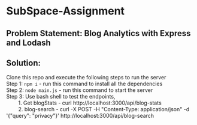 # SubSpace-Assignment
## Problem Statement: Blog Analytics with Express and Lodash
## Solution:  
Clone this repo and execute the following steps to run the server <br>
  Step 1: ```npm i``` - run this command to install all the dependencies <br>
  Step 2: ```node main.js``` - run this command to start the server <br>
  Step 3: Use bash shell to test the endpoints, <br>
    &emsp;&emsp; 1. Get blogStats - curl http://localhost:3000/api/blog-stats <br>
    &emsp;&emsp; 2. blog-search - curl -X POST -H "Content-Type: application/json" -d '{"query": "privacy"}' http://localhost:3000/api/blog-search <br>


